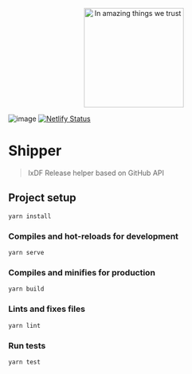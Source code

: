 <p align="center"><img src="https://www.eshipper.com/hubfs/eShipper_CourierServices_default.gif" alt="In amazing things we trust" width="200"></p>

![image](https://travis-ci.org/InteractionDesignFoundation/shipper.svg?branch=master) [![Netlify Status](https://api.netlify.com/api/v1/badges/eb279e61-62b8-4ee1-a834-76e7e8a0bf71/deploy-status)](https://app.netlify.com/sites/shipper/deploys)
# Shipper

> IxDF Release helper based on GitHub API

## Project setup
```
yarn install
```

### Compiles and hot-reloads for development
```
yarn serve
```

### Compiles and minifies for production
```
yarn build
```

### Lints and fixes files
```
yarn lint
```

### Run tests
```
yarn test
```
